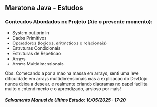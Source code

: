 ## Maratona Java - Estudos

### Conteudos Abordados no Projeto (Ate o presente momento):
- System.out.println
- Dados Primitivos
- Operadores (logicos, aritmeticos e relacionais)
- Estruturas Condicionais
- Estruturas de Repeticao
- Arrays
- Arrays Multidimensionais

Obs: Comecando a por a mao na massa em arrays, senti uma leve dificuldade em arrays multidimensionais mas a explicacao do DevDojo nunca deixa a desejar, e realmente criando diagramas no papel facilita muito o entendimento e o aprendizado, ansioso por mais!
#### *Salvamento Manual de Ultimo Estudo: 16/05/2025 - 17:20*